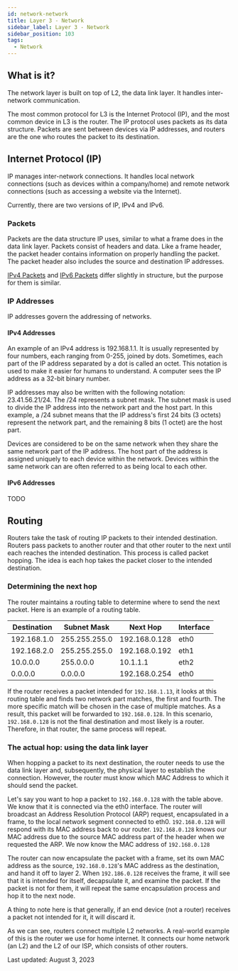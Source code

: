 ```yaml
---
id: network-network
title: Layer 3 - Network
sidebar_label: Layer 3 - Network
sidebar_position: 103
tags:
  - Network
---
```


## What is it?

The network layer is built on top of L2, the data link layer. It handles inter-network communication.

The most common protocol for L3 is the Internet Protocol (IP), and the most common device in L3 is the router. The IP protocol uses packets as its data structure. Packets are sent between devices via IP addresses, and routers are the one who routes the packet to its destination.

## Internet Protocol (IP)

IP manages inter-network connections. It handles local network connections (such as devices within a company/home) and remote network connections (such as accessing a website via the Internet).

Currently, there are two versions of IP, IPv4 and IPv6.

### Packets

Packets are the data structure IP uses, similar to what a frame does in the data link layer. Packets consist of headers and data. Like a frame header, the packet header contains information on properly handling the packet. The packet header also includes the source and destination IP addresses.

[IPv4 Packets](https://en.wikipedia.org/wiki/Internet_Protocol_version_4#Packet_structure) and [IPv6 Packets](https://en.wikipedia.org/wiki/IPv6_packet) differ slightly in structure, but the purpose for them is similar.

### IP Addresses

IP addresses govern the addressing of networks.

#### IPv4 Addresses

An example of an IPv4 address is 192.168.1.1. It is usually represented by four numbers, each ranging from 0-255, joined by dots. Sometimes, each part of the IP address separated by a dot is called an octet. This notation is used to make it easier for humans to understand. A computer sees the IP address as a 32-bit binary number.

IP addresses may also be written with the following notation: 23.41.56.21/24. The /24 represents a subnet mask. The subnet mask is used to divide the IP address into the network part and the host part. In this example, a /24 subnet means that the IP address's first 24 bits (3 octets) represent the network part, and the remaining 8 bits (1 octet) are the host part.

Devices are considered to be on the same network when they share the same network part of the IP address. The host part of the address is assigned uniquely to each device within the network. Devices within the same network can are often referred to as being local to each other.

#### IPv6 Addresses

TODO

## Routing

Routers take the task of routing IP packets to their intended destination. Routers pass packets to another router and that other router to the next until each reaches the intended destination. This process is called packet hopping. The idea is each hop takes the packet closer to the intended destination.

### Determining the next hop

The router maintains a routing table to determine where to send the next packet. Here is an example of a routing table.

| Destination | Subnet Mask   | Next Hop      | Interface |
| ----------- | ------------- | ------------- | --------- |
| 192.168.1.0 | 255.255.255.0 | 192.168.0.128 | eth0      |
| 192.168.2.0 | 255.255.255.0 | 192.168.0.192 | eth1      |
| 10.0.0.0    | 255.0.0.0     | 10.1.1.1      | eth2      |
| 0.0.0.0     | 0.0.0.0       | 192.168.0.254 | eth0      |

If the router receives a packet intended for `192.168.1.13`, it looks at this routing table and finds two network part matches, the first and fourth. The more specific match will be chosen in the case of multiple matches. As a result, this packet will be forwarded to `192.168.0.128`. In this scenario, `192.168.0.128` is not the final destination and most likely is a router. Therefore, in that router, the same process will repeat.

### The actual hop: using the data link layer

When hopping a packet to its next destination, the router needs to use the data link layer and, subsequently, the physical layer to establish the connection. However, the router must know which MAC Address to which it should send the packet.

Let's say you want to hop a packet to `192.168.0.128` with the table above. We know that it is connected via the eth0 interface. The router will broadcast an Address Resolution Protocol (ARP) request, encapsulated in a frame, to the local network segment connected to eth0.
`192.168.0.128` will respond with its MAC address back to our router. `192.168.0.128` knows our MAC address due to the source MAC address part of the header when we requested the ARP. We now know the MAC address of `192.168.0.128`

The router can now encapsulate the packet with a frame, set its own MAC address as the source, `192.168.0.128`'s MAC address as the destination, and hand it off to layer 2. When `192.186.0.128` receives the frame, it will see that it is intended for itself, decapsulate it, and examine the packet.
If the packet is not for them, it will repeat the same encapsulation process and hop it to the next node.

A thing to note here is that generally, if an end device (not a router) receives a packet not intended for it, it will discard it.

As we can see, routers connect multiple L2 networks. A real-world example of this is the router we use for home internet. It connects our home network (an L2) and the L2 of our ISP, which consists of other routers.

Last updated: August 3, 2023

